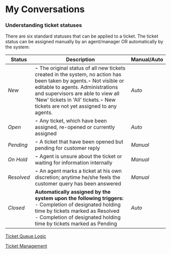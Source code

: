 # My Conversations

### Understanding ticket statuses

There are six standard statuses that can be applied to a ticket. The ticket status can be assigned manually by an agent/manager OR automatically by the system:

| Status | Description | Manual/Auto |
| --- | --- | --- |
| *New* | **-** The original status of all new tickets created in the system, no action has been taken by agents.**-** Not visible or editable to agents. Administrations and supervisors are able to view all 'New' tickets in 'All' tickets.**-** New tickets are not yet assigned to any agents. | *Auto* |
| *Open* | **-** Any ticket, which have been assigned, re-opened or currently assigned | *Auto* |
| *Pending* | **-** A ticket that have been opened but pending for customer reply | *Manual* |
| *On Hold* | **-** Agent is unsure about the ticket or waiting for information internally | *Manual* |
| *Resolved* | **-** An agent marks a ticket at his own discretion; anytime he/she feels the customer query has been answered | *Manual* |
| *Closed* | **Automatically assigned by the system upon the following triggers:**<br>- Completion of designated holding time by tickets marked as Resolved<br>- Completion of designated holding time by tickets marked as Pending | *Auto* |

[Ticket Queue Logic](/connect/docs/ticket-queue-logic)  

[Ticket Management](/connect/docs/ticket-management)
